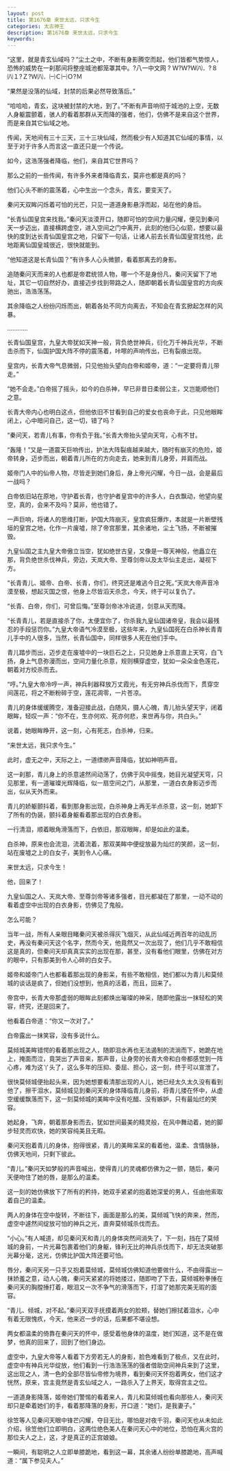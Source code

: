 ```yaml
---
layout: post
title: 第1676章 来世太远，只求今生
categories: 太古神王
description: 第1676章 来世太远，只求今生
keywords:
---
```


“这里，就是青玄仙域吗？”尘土之中，不断有身影腾空而起，他们皆都气势惊人，恐怖的威势在一刹那间将整座城池都笼罩其中。?八一中文网 ? Ｗ?Ｗ?Ｗ㈧．?８㈧１?Ｚ?Ｗ㈧．㈠Ｃ㈠Ｏ?Ｍ

“果然是没落的仙域，封禁的后果必然导致落后。”

“哈哈哈，青玄，这块被封禁的大地，到了。”不断有声音响彻于城池的上空，无数人身躯震颤着，骇人的看着那群从天而降的强者，他们，仿佛不是来自这个世界，而是来自其它仙域之地。

传闻，天地间有三十三天，三十三块仙域，然而极少有人知道其它仙域的事情，以至于对于许多人而言这一直还只是一个传说。

如今，这浩荡强者降临，他们，来自其它世界吗？

那么之前的一些传闻，有许多外来者降临青玄，莫非也都是真的吗？

他们心头不断的震荡着，心中生出一个念头，青玄，要变天了。

秦问天双眸闪烁着可怕的光芒，只见一道道身影悬浮而起，站在他的身后。

“长青仙国皇宫来找我。”秦问天淡漠开口，随即可怕的空间力量闪耀，便见到秦问天一步迈出，直接横跨虚空，进入空间之门中离开，此刻的他归心似箭，想要以最快的度到达长青仙国皇宫之地，只留下一句话，让诸人前去长青仙国皇宫找他，此地距离仙国皇城很近，很快就能到。

“他知道这是长青仙国？”有许多人心头微颤，看着那离去的身影。

追随秦问天而来的人也都是帝君统领人物，哪一个不是身份凡，秦问天留下了地址，其它一切自然好办，直接迈步找到带路之人，随即朝着长青仙国皇宫的方向疾驰出，浩浩荡荡。

其余降临之人纷纷闪烁而出，朝着各处不同方向离去，不知会在青玄掀起怎样的风暴。

…………

长青仙国皇宫，九皇大帝犹如天神一般，背负绝世神兵，衍化万千神兵光华，不断击杀而下，仙国护国大阵不停的震荡着，咔嚓的声响传出，已有裂痕出现。

皇宫内，长青大帝气息微弱，只见他抬头望向白帝和姬帝，道：“一定要将青儿带走。”

“她不会走。”白帝摇了摇头，如今的白杀神，早已非昔日柔弱公主，又岂能顺他们之意。

长青大帝内心也明白这点，但他依旧不甘看到自己的爱女也丧命于此，只见他眼眸闭上，心中暗问自己，这一切，错了吗？

“秦问天，若青儿有事，你有负于我。”长青大帝抬头望向天穹，心有不甘。

“轰隆！”又是一道震天巨响传出，护法大阵裂痕越来越大，随时有崩灭的危险，姬帝转身，迈步而出，朝着青儿所在的方向走去，她来到青儿身旁，并肩而战。

姬帝门人中的仙帝人物，尽皆走到她们身后，身上帝光闪耀，今日一战，会是最后一战吗？

白帝依旧站在原地，守护着长青，也守护者皇宫中的许多人，白衣飘动，他望向星空，真的，会来不及吗？莫非，他也错了。

一声巨响，将诸人的思维打断，护国大阵崩灭，皇宫疯狂爆炸，本就是一片断壁残垣的皇宫之地，化作一片废墟，除了帝宫那里，其余诸地，尘土飞扬，不断被摧毁。

九皇仙国之主九皇大帝傲立当空，犹如绝世古皇，又像是一尊天神般，他矗立在那，背负绝世杀伐神兵，旁边，天岚大帝、至尊剑帝以及太华仙主走出，凝视下方。

“长青青儿、姬帝、白帝、长青，你们，终究还是难逃今日之死。”天岚大帝声音冷漠至极，想起灭国之恨，他身上尽皆滔天杀念，今天，终于可以复仇了。

“长青、白帝，你们，可曾后悔。”至尊剑帝冰冷说道，剑意从天而降。

“长青青儿，若是直接杀了你，太便宜你了，你杀我九皇仙国诸帝皇，我会以最残忍的手段惩罚你。”九皇大帝语气冷漠至极，这些年来，九皇仙国死在白杀神长青青儿手中的人很多，当然，长青仙国中，同样很多人死在他们手中。

青儿踏步而出，迈步走在废墟中的一块巨石之上，只见她身上杀意直上天穹，白飞扬，身上气息弥漫而出，空间力量化杀意，规则横穿虚空，犹如一朵朵金色莲花，朝着对方绞杀而去。

“哼。”九皇大帝冷哼一声，神兵利器释放万丈霞光，有无穷神兵杀伐而下，贯穿空间莲花，将之不断粉碎于空，莲花凋零，一片苍凉。

青儿的身体缓缓腾空，准备迎接此战，白随风，摄人心魄，青儿抬头望天宇，闭着眼眸，轻叹一声：“你不在，生亦何欢、死亦何悲，来世再与你，共白头。”

说着，她眼眸睁开，这一刻，心有死志，白杀神，归来。

“来世太远，我只求今生。”

此时，虚无之中，天际之上，一道缥缈声音降临，犹如神明声音。

这一刹那，青儿身上的杀意遽然间动荡了，仿佛于风中摇曳，她目光凝望天穹，只见那里，有一道璀璨光辉降临，似一扇空间之门，从那里，一道白衣身影迈步而出，似从天外而来。

青儿的娇躯颤抖着，看到那身影出现，白杀神身上再无半点杀意，这一刻，她卸下了所有的伪装，颤抖着身躯看着那出现的白衣身影。

一行清泪，顺着眼角滑落而下，白依旧，那双眼眸，却是如此的温柔。

白杀神，原来也会流泪，流着流着，那双美眸中便绽放最为灿烂的笑颜，这一刻，站在废墟之上的白女子，美到令人心痛。

来世太远，只求今生！

他，回来了！

九皇仙国之人、天岚大帝、至尊剑帝等诸多强者，目光都凝在了那里，一动不动的看着虚空中出现的白衣身影，仿佛见了鬼般。

怎么可能？

当年一战，所有人亲眼目睹秦问天被杀得灰飞烟灭，从此仙域近两百年的动乱历史，再没有秦问天这个名字，然而今天，他竟然又一次出现了，他们几乎不敢相信这是真的，但秦问天却真真实实的出现在那，甚至，没有看他们眼里，仿佛在对方的眼中，只有那美到令人心碎的白女子。

姬帝和姬帝门人也都看着那出现的身影呆，有些不敢相信，她们都以为青儿和莫倾城的谈话是疯了，但她们没想到，他真的活着，而且，回来了。

帝宫中，长青大帝那虚弱的眼眸此刻都焕出璀璨的神采，随即他露出一抹轻松的笑容，终究，还是回来了。

他看着白帝道：“你又一次对了。”

白帝露出一抹笑容，没有多说什么。

莫倾城美眸错愕的看着那出现之人，随即泪水再也无法遏制的流淌而下，她跪在地上，掩面而泣，竟哭出了声音来，那声音，让身旁的长青大帝和白帝都感觉到一阵心疼，难为这丫头了，这么多年的压抑、委屈、担心，这一刻，终于可以宣泄了。

很快莫倾城便抬起头来，因为她想要看清那出现的人儿，她已经太久太久没有看到他了，擦干泪水，莫倾城见到秦问天的身体降临青儿身前，将青儿搂在怀中，从虚空缓缓飘落而下，这一刻莫倾城的美眸中没有吃醋、没有嫉妒，只有最灿烂的笑容。

她起身，飞奔，朝着那身影而去，犹如世间最美的精灵般，在风中舞动着，她的脚步轻灵而欢快，她的笑容纯美且无暇。

秦问天抱着青儿的身体，抱得很紧，青儿的美眸呆呆的看着他，温柔、含情脉脉，仿佛天地间，只剩下彼此。

“青儿。”秦问天如梦般的声音喊出，使得青儿的灵魂都仿佛为之一颤，随后，秦问天便吻住了她的唇，是那么的温柔。

这一刻的她仿佛放下了所有的矜持，她双手紧紧的抱着她深爱的男人，任由他索取着自己的温柔。

两人的身体在空中旋转，不断往下，画面是那么的美，莫倾城飞快的奔来，然而，虚空中遽然间绽放可怕的神兵之光，直奔莫倾城杀伐而去。

“小心。”有人喊道，却见秦问天和青儿的身体突然间消失了，下一刻，挡在了莫倾城的身前，一片光幕包裹着他们的身躯，锋利无比的神兵杀伐而下，却无法突破那光幕分毫，这光，仿佛比护国大阵还要可怕。

唇分，秦问天另一只手又抱着莫倾城，莫倾城仿佛知道他要做什么，不由得露出一抹娇羞之意，动人心魄，秦问天紧紧的将她搂过，随即吻了下去，莫倾城粉拳捶在秦问天的胸膛捶打着，眼泪又一次不争气的滑落而下，打湿了她那完美无瑕的面容。

“青儿、倾城，对不起。”秦问天双手抚摸着两女的脸颊，替她们擦拭着泪水，心中有着无限愧疚，今天，他来迟一步的话，后果都不堪设想。

两女都温柔的倚靠在秦问天的怀中，感受着他身体的温度，她们知道，这不是在做梦，他真的回来了，回到了他们身边。

虚空中，九皇大帝等人看着下方旁若无人的身影，脸色难看到了极点，又在此时，虚空中有神兵光华绽放，他们看到一行浩浩荡荡的强者借助空间神兵来到了这里，这出现之人，清一色的全部尽皆仙帝修为境界，看到秦问天怀抱着两女，他们这才恍然，原来，宫主竟然是青玄仙域之人，一路杀入了上界天，取得宫主之位。

一道道身影降落，姬帝她们警惕的看着来人，青儿和莫倾城也看向那些人，秦问天却只是牵着她们的手，看着那降落的身影，开口道：“她们，是我妻子。”

徐笠等人见秦问天眼中锋芒闪耀，夺目无比，哪怕是对夜千羽，秦问天也从未如此介绍，徐笠他们立即明白，这两位绝色美人在秦问天心中的地位，恐怕在离火宫的那位夫人之上，这，才是真正的正宫娘娘。

一瞬间，有聪明之人立即单膝跪地，看到这一幕，其余诸人纷纷单膝跪地，高声喊道：“属下参见夫人。”
